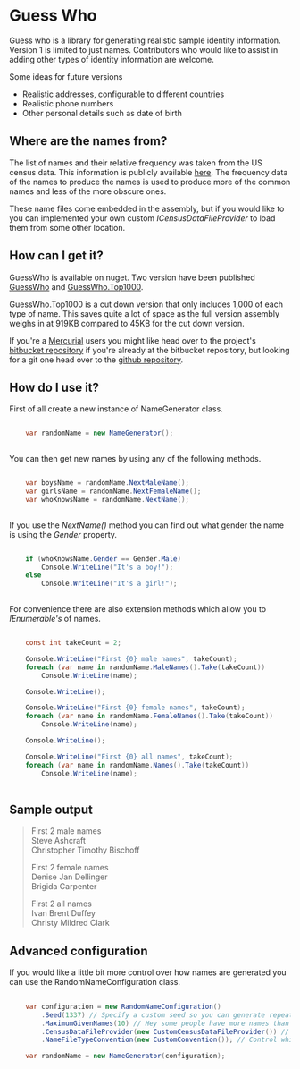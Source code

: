 Guess Who
=========

Guess who is a library for generating realistic sample identity information.  Version 1 is limited to just names.
Contributors who would like to assist in adding other types of identity information are welcome.

Some ideas for future versions

* Realistic addresses, configurable to different countries
* Realistic phone numbers
* Other personal details such as date of birth

Where are the names from?
-------------------------

The list of names and their relative frequency was taken from the US census data.
This information is publicly available [here](http://www.census.gov/genealogy/names/names_files.html).
The frequency data of the names to produce the names is used to produce more of the common names and less of the more obscure ones.

These name files come embedded in the assembly, but if you would like to you can implemented your own
custom _ICensusDataFileProvider_ to load them from some other location.

How can I get it?
-----------------

GuessWho is available on nuget.  Two version have been published 
[GuessWho](http://nuget.org/List/Packages/GuessWho) and 
[GuessWho.Top1000](http://nuget.org/List/Packages/GuessWho.Top1000).

GuessWho.Top1000 is a cut down version that only includes 1,000 of each type of name.
This saves quite a lot of space as the full version assembly weighs in at 919KB compared to 45KB for the cut down version.

If you're a [Mercurial](http://mercurial.selenic.com/) users you might like head over to the project's 
[bitbucket repository](https://bitbucket.org/calebvear/guesswho) if you're already at the bitbucket repository, but looking
for a git one head over to the [github repository](https://github.com/caleb-vear/GuessWho).

How do I use it?
----------------

First of all create a new instance of NameGenerator class.

```c#

	var randomName = new NameGenerator();
	
```

You can then get new names by using any of the following methods.

```c#

	var boysName = randomName.NextMaleName();
	var girlsName = randomName.NextFemaleName();
	var whoKnowsName = randomName.NextName();
	
```

If you use the _NextName()_ method you can find out what gender the name is using the _Gender_ property.

```c#

	if (whoKnowsName.Gender == Gender.Male)
		Console.WriteLine("It's a boy!");
	else
		Console.WriteLine("It's a girl!");
		
```

For convenience there are also extension methods which allow you to _IEnumerable<GeneratedName>'s_ of names.

```c#

	const int takeCount = 2;

	Console.WriteLine("First {0} male names", takeCount);
	foreach (var name in randomName.MaleNames().Take(takeCount))
		Console.WriteLine(name);

	Console.WriteLine();

	Console.WriteLine("First {0} female names", takeCount);
	foreach (var name in randomName.FemaleNames().Take(takeCount))
		Console.WriteLine(name);

	Console.WriteLine();

	Console.WriteLine("First {0} all names", takeCount);
	foreach (var name in randomName.Names().Take(takeCount))
		Console.WriteLine(name);
		
```

Sample output
-------------

> First 2 male names  
>     Steve Ashcraft  
>     Christopher Timothy Bischoff
>
> First 2 female names  
>     Denise Jan Dellinger  
>     Brigida Carpenter
>
> First 2 all names  
>     Ivan Brent Duffey  
>     Christy Mildred Clark

Advanced configuration
----------------------

If you would like a little bit more control over how names are generated you can use the RandomNameConfiguration class.

```c#
	
	var configuration = new RandomNameConfiguration()
		.Seed(1337) // Specify a custom seed so you can generate repeatable results
		.MaximumGivenNames(10) // Hey some people have more names than others the default is 3
		.CensusDataFileProvider(new CustomCensusDataFileProvider()) // Determine how the name files are loaded
		.NameFileTypeConvention(new CustomConvention()); // Control which files are treated as male or female

	var randomName = new NameGenerator(configuration);
	
```